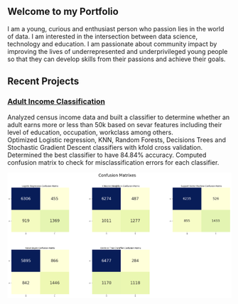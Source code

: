 ## Welcome to my Portfolio

I am a young, curious and enthusiast person who passion lies in the world of data. I am interested in the intersection between data science, technology and education.  I am passionate about community impact by improving the lives of underrepresented and underprivileged young people so that they can develop skills from their passions and achieve their goals.

## Recent Projects
### [Adult Income Classification](https://github.com/SNWambui/Adult_Income_Classification)

Analyzed census income data and built a classifier to determine whether an adult earns more or less than 50k based on sevar features including their level of education, occupation, workclass among others.<br>
Optimized Logistic regression, KNN, Random Forests, Decisions Trees and Stochastic Gradient Descent classifiers with kfold cross validation. Determined the best classifier to have 84.84% accuracy. Computed confusion matrix to check for misclassification errors for each classifier.

![png](output_87_0.png)
